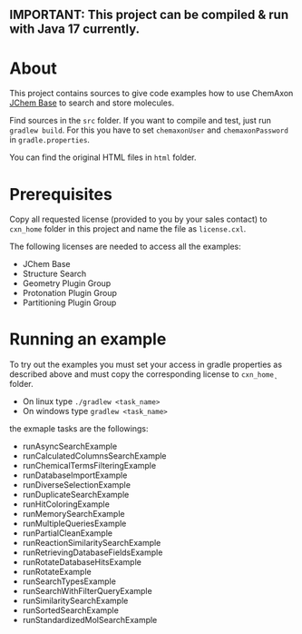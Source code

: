 ## IMPORTANT: This project can be compiled & run with Java 17 currently.

# About

This project contains sources to give code examples how to use ChemAxon [JChem Base](https://chemaxon.com/products/jchem-engines) to search and store molecules.

Find sources in the `src` folder. If you want to compile and test, just run `gradlew build`. For this you have to set `chemaxonUser` and `chemaxonPassword` in `gradle.properties`.

You can find the original HTML files in `html` folder. 

# Prerequisites

Copy all requested license (provided to you by your sales contact) to `cxn_home` folder in this project and name the file as `license.cxl`.  

The following licenses are needed to access all the examples:
* JChem Base
* Structure Search
* Geometry Plugin Group
* Protonation Plugin Group
* Partitioning Plugin Group

# Running an example

To try out the examples you must set your access in gradle properties as described above and must copy the corresponding license to `cxn_home˛` folder.

* On linux type `./gradlew <task_name>`
* On windows type `gradlew <task_name>`

the exmaple tasks are the followings: 
* runAsyncSearchExample
* runCalculatedColumnsSearchExample
* runChemicalTermsFilteringExample
* runDatabaseImportExample
* runDiverseSelectionExample
* runDuplicateSearchExample
* runHitColoringExample
* runMemorySearchExample
* runMultipleQueriesExample
* runPartialCleanExample
* runReactionSimilaritySearchExample
* runRetrievingDatabaseFieldsExample
* runRotateDatabaseHitsExample
* runRotateExample
* runSearchTypesExample
* runSearchWithFilterQueryExample
* runSimilaritySearchExample
* runSortedSearchExample
* runStandardizedMolSearchExample
